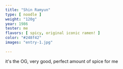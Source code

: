 ```yaml
---
title: "Shin Ramyun"
type: [ noodle ]
weight: "120g"
year: 1986
tester: me
flavors: [ spicy, original iconic ramen! ]
color: "#248f42"
images: "entry-1.jpg"
 
---
```


it's the OG, very good, perfect amount of spice for me



